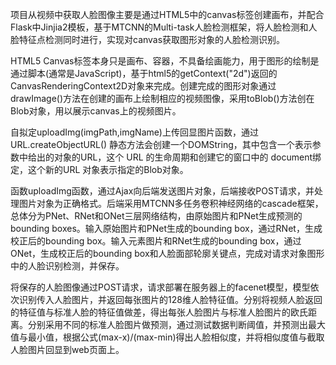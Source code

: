 项目从视频中获取人脸图像主要是通过HTML5中的canvas标签创建画布，并配合Flask中Jinjia2模板，基于MTCNN的Multi-task人脸检测框架，将人脸检测和人脸特征点检测同时进行，实现对canvas获取图形对象的人脸检测识别。

HTML5 Canvas标签本身只是画布、容器，不具备绘画能力，用于图形的绘制是通过脚本(通常是JavaScript)，基于html5的getContext("2d")返回的CanvasRenderingContext2D对象来完成。创建完成的图形对象通过drawImage()方法在创建的画布上绘制相应的视频图像，采用toBlob()方法创在Blob对象，用以展示canvas上的视频图片。

自拟定uploadImg(imgPath,imgName)上传回显图片函数，通过URL.createObjectURL() 静态方法会创建一个DOMString，其中包含一个表示参数中给出的对象的URL，这个 URL 的生命周期和创建它的窗口中的 document绑定，这个新的URL 对象表示指定的Blob对象。

函数uploadImg函数，通过Ajax向后端发送图片对象，后端接收POST请求，并处理图片对象为正确格式。后端采用MTCNN多任务卷积神经网络的cascade框架，总体分为PNet、RNet和ONet三层网络结构，由原始图片和PNet生成预测的bounding boxes。输入原始图片和PNet生成的bounding box，通过RNet，生成校正后的bounding box。输入元素图片和RNet生成的bounding box，通过ONet，生成校正后的bounding box和人脸面部轮廓关键点，完成对请求对象图形中的人脸识别检测，并保存。

将保存的人脸图像通过POST请求，请求部署在服务器上的facenet模型，模型依次识别传入人脸图片，并返回每张图片的128维人脸特征值。分别将视频人脸返回的特征值与标准人脸的特征值做差，得出每张人脸图片与标准人脸图片的欧氏距离。分别采用不同的标准人脸图片做预测，通过测试数据判断阈值，并预测出最大值与最小值，根据公式(max-x)/(max-min)得出人脸相似度，并将相似度值与截取人脸图片回显到web页面上。